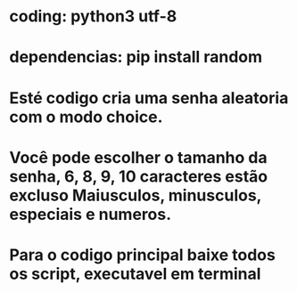 # coding: python3 utf-8
# dependencias: pip install random

# Esté codigo cria uma senha aleatoria com o modo choice.
# Você pode escolher o tamanho da senha, 6, 8, 9, 10 caracteres estão excluso Maiusculos, minusculos, especiais e numeros.
# Para o codigo principal baixe todos os script, executavel em terminal 
